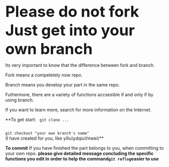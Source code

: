 **<font size=20>Please do not fork Just get into your own branch</font>**

Its very important to know that the difference between fork and branch.

Fork means a compeletely now repo.

Branch means you develop your part in the same repo. 

Futhermore, there are a variety of functions accsesible if and only if by using branch.

If you want to learn more, search for more information on the Internet.

**To get start:
<code>
git clone ...
</code>

<code>
git checkout "your own branch's name"
</code>
(I have created for you, like ylliu\ydqiu\htwei)**

**To commit**
If you have finished the part belongs to you, when committing to your own repo. 
**please give detailed message concluding the specific functions you edit in order to help the command<code>git reflog</code>easier to use**
